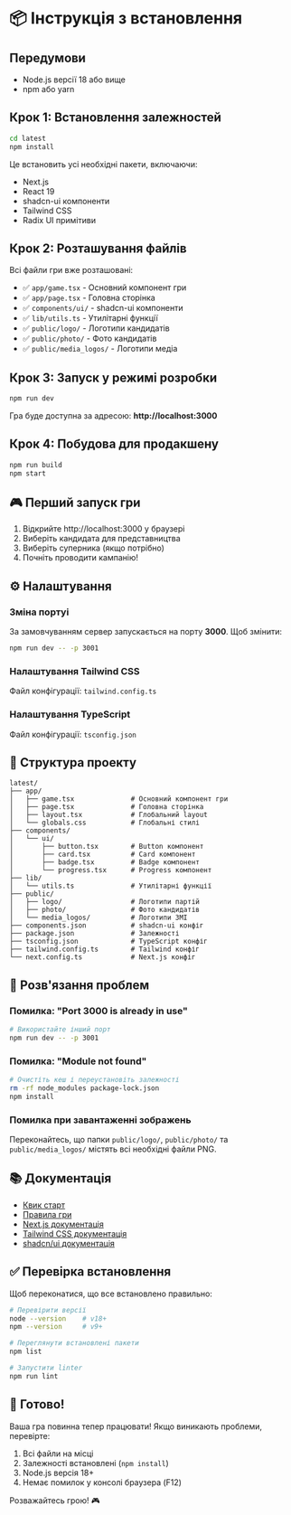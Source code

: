 # 📦 Інструкція з встановлення

## Передумови

- Node.js версії 18 або вище
- npm або yarn

## Крок 1: Встановлення залежностей

```bash
cd latest
npm install
```

Це встановить усі необхідні пакети, включаючи:
- Next.js
- React 19
- shadcn-ui компоненти
- Tailwind CSS
- Radix UI примітиви

## Крок 2: Розташування файлів

Всі файли гри вже розташовані:
- ✅ `app/game.tsx` - Основний компонент гри
- ✅ `app/page.tsx` - Головна сторінка
- ✅ `components/ui/` - shadcn-ui компоненти
- ✅ `lib/utils.ts` - Утилітарні функції
- ✅ `public/logo/` - Логотипи кандидатів
- ✅ `public/photo/` - Фото кандидатів
- ✅ `public/media_logos/` - Логотипи медіа

## Крок 3: Запуск у режимі розробки

```bash
npm run dev
```

Гра буде доступна за адресою: **http://localhost:3000**

## Крок 4: Побудова для продакшену

```bash
npm run build
npm start
```

## 🎮 Перший запуск гри

1. Відкрийте http://localhost:3000 у браузері
2. Виберіть кандидата для представництва
3. Виберіть суперника (якщо потрібно)
4. Почніть проводити кампанію!

## ⚙️ Налаштування

### Зміна портуі

За замовчуванням сервер запускається на порту **3000**. Щоб змінити:

```bash
npm run dev -- -p 3001
```

### Налаштування Tailwind CSS

Файл конфігурації: `tailwind.config.ts`

### Налаштування TypeScript

Файл конфігурації: `tsconfig.json`

## 📁 Структура проекту

```
latest/
├── app/
│   ├── game.tsx              # Основний компонент гри
│   ├── page.tsx              # Головна сторінка
│   ├── layout.tsx            # Глобальний layout
│   └── globals.css           # Глобальні стилі
├── components/
│   └── ui/
│       ├── button.tsx        # Button компонент
│       ├── card.tsx          # Card компонент
│       ├── badge.tsx         # Badge компонент
│       └── progress.tsx      # Progress компонент
├── lib/
│   └── utils.ts              # Утилітарні функції
├── public/
│   ├── logo/                 # Логотипи партій
│   ├── photo/                # Фото кандидатів
│   └── media_logos/          # Логотипи ЗМІ
├── components.json           # shadcn-ui конфіг
├── package.json              # Залежності
├── tsconfig.json             # TypeScript конфіг
├── tailwind.config.ts        # Tailwind конфіг
└── next.config.ts            # Next.js конфіг
```

## 🐛 Розв'язання проблем

### Помилка: "Port 3000 is already in use"
```bash
# Використайте інший порт
npm run dev -- -p 3001
```

### Помилка: "Module not found"
```bash
# Очистіть кеш і переустановіть залежності
rm -rf node_modules package-lock.json
npm install
```

### Помилка при завантаженні зображень
Переконайтесь, що папки `public/logo/`, `public/photo/` та `public/media_logos/` містять всі необхідні файли PNG.

## 📚 Документація

- [Квик старт](./GETTING_STARTED.md)
- [Правила гри](./README_GAME.md)
- [Next.js документація](https://nextjs.org/docs)
- [Tailwind CSS документація](https://tailwindcss.com)
- [shadcn/ui документація](https://ui.shadcn.com)

## ✅ Перевірка встановлення

Щоб переконатися, що все встановлено правильно:

```bash
# Перевірити версії
node --version    # v18+
npm --version     # v9+

# Переглянути встановлені пакети
npm list

# Запустити linter
npm run lint
```

## 🚀 Готово!

Ваша гра повинна тепер працювати! Якщо виникають проблеми, перевірте:
1. Всі файли на місці
2. Залежності встановлені (`npm install`)
3. Node.js версія 18+
4. Немає помилок у консолі браузера (F12)

Розважайтесь грою! 🎮


